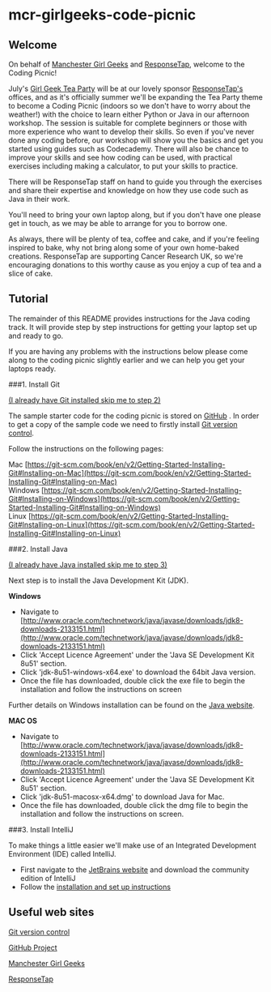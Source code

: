 # mcr-girlgeeks-code-picnic

## Welcome

On behalf of [Manchester Girl Geeks](http://manchester.girlgeekdinners.com) and 
[ResponseTap](http://manchester.girlgeekdinners.com), welcome to the Coding Picnic!

July's [Girl Geek Tea Party](http://manchester.girlgeekdinners.com) will be at our lovely sponsor 
[ResponseTap's](http://responsetap.com) offices, and as it's officially summer we'll 
be expanding the Tea Party theme to become a Coding Picnic (indoors so we don't have to worry about the weather!) with 
the choice to learn either Python or Java in our afternoon workshop. The session is suitable for complete beginners or 
those with more experience who want to develop their skills. So even if you've never done any coding before, our 
workshop will show you the basics and get you started using guides such as Codecademy. There will also be chance to 
improve your skills and see how coding can be used, with practical exercises including making a calculator, to put your 
skills to practice.

There will be ResponseTap staff on hand to guide you through the exercises and share their expertise and knowledge on 
how they use code such as Java in their work.

You'll need to bring your own laptop along, but if you don't have one please get in touch, as we may be able to 
arrange for you to borrow one.

As always, there will be plenty of tea, coffee and cake, and if you're feeling inspired to bake, why not bring along 
some of your own home-baked creations. ResponseTap are supporting Cancer Research UK, so we're encouraging donations 
to this worthy cause as you enjoy a cup of tea and a slice of cake.

## Tutorial

The remainder of this README provides instructions for the Java coding track. It will provide step by step instructions 
for getting your laptop set up and ready to go.

If you are having any problems with the instructions below please come along to the coding picnic slightly earlier and 
we can help you get your laptops ready.

###1. Install Git

[(I already have Git installed skip me to step 2)](#step2Java)

The sample starter code for the coding picnic is stored on [GitHub](https://github.com/ResponseTap/mcr-girlgeeks-code-picnic)
. In order to get a copy of the sample code we need to firstly install [Git version control](https://git-scm.com).

Follow the instructions on the following pages:

Mac [https://git-scm.com/book/en/v2/Getting-Started-Installing-Git#Installing-on-Mac](https://git-scm.com/book/en/v2/Getting-Started-Installing-Git#Installing-on-Mac)  
Windows [https://git-scm.com/book/en/v2/Getting-Started-Installing-Git#Installing-on-Windows](https://git-scm.com/book/en/v2/Getting-Started-Installing-Git#Installing-on-Windows)  
Linux [https://git-scm.com/book/en/v2/Getting-Started-Installing-Git#Installing-on-Linux](https://git-scm.com/book/en/v2/Getting-Started-Installing-Git#Installing-on-Linux)  

<a name="step2Java"></a>
###2. Install Java

[(I already have Java installed skip me to step 3)](#step3Ide)

Next step is to install the Java Development Kit (JDK).

**Windows**

- Navigate to [http://www.oracle.com/technetwork/java/javase/downloads/jdk8-downloads-2133151.html](http://www.oracle.com/technetwork/java/javase/downloads/jdk8-downloads-2133151.html)  
- Click 'Accept Licence Agreement' under the 'Java SE Development Kit 8u51' section.  
- Click 'jdk-8u51-windows-x64.exe' to download the 64bit Java version.
- Once the file has downloaded, double click the exe file to begin the installation and follow the instructions on screen

Further details on Windows installation can be found on the [Java website](https://docs.oracle.com/javase/8/docs/technotes/guides/install/windows_jdk_install.html).

**MAC OS**

- Navigate to [http://www.oracle.com/technetwork/java/javase/downloads/jdk8-downloads-2133151.html](http://www.oracle.com/technetwork/java/javase/downloads/jdk8-downloads-2133151.html)  
- Click 'Accept Licence Agreement' under the 'Java SE Development Kit 8u51' section.  
- Click 'jdk-8u51-macosx-x64.dmg' to download Java for Mac.
- Once the file has downloaded, double click the dmg file to begin the installation and follow the instructions on screen.

<a name="step3Ide"></a>
###3. Install IntelliJ

To make things a little easier we'll make use of an Integrated Development Environment (IDE) called IntelliJ.

- First navigate to the [JetBrains website](https://www.jetbrains.com/idea/download/) and download the community edition of IntelliJ  
- Follow the [installation and set up instructions](https://www.jetbrains.com/idea/download/)  

## Useful web sites

[Git version control](https://git-scm.com)

[GitHub Project](https://github.com/ResponseTap/mcr-girlgeeks-code-picnic)

[Manchester Girl Geeks](http://manchester.girlgeekdinners.com)

[ResponseTap](http://responsetap.com)

